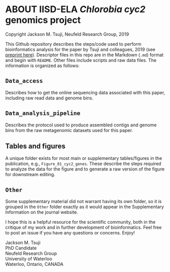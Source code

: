 # ABOUT IISD-ELA _Chlorobia_ _cyc2_ genomics project
Copyright Jackson M. Tsuji, Neufeld Research Group, 2019

This Github repository describes the steps/code used to perform bioinformatics analysis for the paper by Tsuji and colleagues, 2019 (see [preprint here](_____)). Descriptor files in this repo are in the Markdown (`.md`) format and begin with `README`. Other files include scripts and raw data files. The information is organized as follows:

## `Data_access`
Describes how to get the online sequencing data associated with this paper, including raw read data and genome bins.

## `Data_analysis_pipeline`
Describes the protocol used to produce assembled contigs and genome bins from the raw metagenomic datasets used for this paper.

## Tables and figures
A unique folder exists for most main or supplementary tables/figures in the publication, e.g., `Figure_01_cyc2_genes`. These describe the steps required to analyze the data for the figure and to generate a raw version of the figure for downstream editing.

## `Other`
Some supplementary material did not warrant having its own folder, so it is grouped in the `Other` folder exactly as it would appear in the Supplementary Information on the journal website.

I hope this is a helpful resource for the scientific community, both in the critique of my work and in further development of bioinformatics. Feel free to post an issue if you have any questions or concerns. Enjoy!  

Jackson M. Tsuji  
PhD Candidate  
Neufeld Research Group  
University of Waterloo  
Waterloo, Ontario, CANADA
